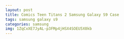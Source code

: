 ```yaml
---
layout: post
title: Comics Teen Titans 2 Samsung Galaxy S9 Case
tags: samsung galaxy s9
categories: samsung
img: 1ZqCxXE7JyAL-p3FMp4jHSX4SOEU5X0kb
---
```

